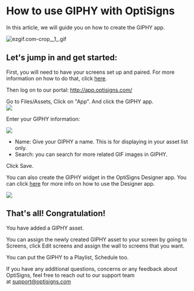 # How to use GIPHY with OptiSigns

In this article, we will guide you on how to create the GIPHY app.

![ezgif.com-crop__1_.gif](https://support.optisigns.com/hc/article_attachments/16439359832083)

## **Let's jump in and get started:**

First, you will need to have your screens set up and paired. For more information on how to do that, click [here](https://www.optisigns.com/blog/how-to-set-up-digital-signs-with-optisigns-and-amazon-fire-tv).

Then log on to our portal: <http://app.optisigns.com/>

Go to Files/Assets, Click on "App". And click the GIPHY app.  
![](https://support.optisigns.com/hc/article_attachments/16439085800979)

Enter your GIPHY information:

![](https://support.optisigns.com/hc/article_attachments/16439078314131)

* Name: Give your GIPHY a name. This is for displaying in your asset list only.
* Search: you can search for more related GIF images in GIPHY.

Click Save.

You can also create the GIPHY widget in the OptiSigns Designer app. You can click [here](https://support.optisigns.com/hc/en-us/articles/4404151402899) for more info on how to use the Designer app.

![](https://support.optisigns.com/hc/article_attachments/16439115969939)

## **That's all! Congratulation!**

You have added a GIPHY asset.

You can assign the newly created GIPHY asset to your screen by going to Screens, click Edit screens and assign the wall to screens that you want.

You can put the GIPHY to a Playlist, Schedule too.

If you have any additional questions, concerns or any feedback about OptiSigns, feel free to reach out to our support team at [support@optisigns.com](mailto:support@optisigns.com)